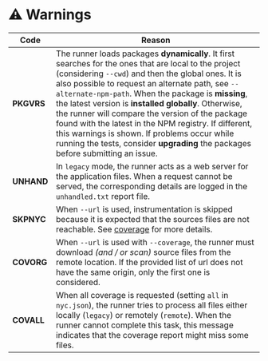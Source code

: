 # ⚠️ Warnings

| Code | Reason |
|--|--|
| **PKGVRS** | The runner loads packages **dynamically**. It first searches for the ones that are local to the project (considering `--cwd`) and then the global ones. It is also possible to request an alternate path, see `--alternate-npm-path`. When the package is **missing**, the latest version is **installed globally**. Otherwise, the runner will compare the version of the package found with the latest in the NPM registry. If different, this warnings is shown. If problems occur while running the tests, consider **upgrading** the packages before submitting an issue. |
| **UNHAND** | In `legacy` mode, the runner acts as a web server for the application files. When a request cannot be served, the corresponding details are logged in the `unhandled.txt` report file. |
| **SKPNYC** | When `--url` is used, instrumentation is skipped because it is expected that the sources files are not reachable. See [coverage](coverage.md) for more details. |
| **COVORG** | When `--url` is used with `--coverage`, the runner must download *(and / or scan)* source files from the remote location. If the provided list of url does not have the same origin, only the first one is considered. |
| **COVALL** | When all coverage is requested (setting `all` in `nyc.json`), the runner tries to process all files either locally (`legacy`) or remotely (`remote`). When the runner cannot complete this task, this message indicates that the coverage report might miss some files. |